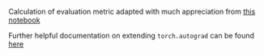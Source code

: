 Calculation of evaluation metric adapted with much appreciation from [this notebook](https://www.kaggle.com/stkbailey/step-by-step-explanation-of-scoring-metric/notebook)

Further helpful documentation on extending `torch.autograd` can be found [here](http://pytorch.org/docs/master/notes/extending.html)